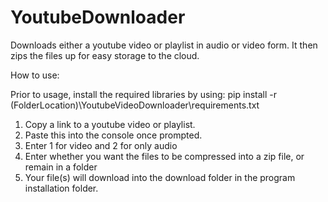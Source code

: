# YoutubeDownloader
Downloads either a youtube video or playlist in audio or video form. It then zips the files up for easy storage to the cloud.

How to use:

  Prior to usage, install the required libraries by using:     pip install -r (FolderLocation)\YoutubeVideoDownloader\requirements.txt

  1. Copy a link to a youtube video or playlist.
  2. Paste this into the console once prompted.
  3. Enter 1 for video and 2 for only audio
  4. Enter whether you want the files to be compressed into a zip file, or remain in a folder
  5. Your file(s) will download into the download folder in the program installation folder.
  
